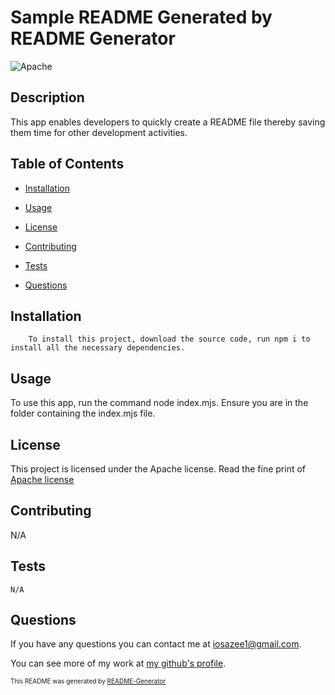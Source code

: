 # Sample README Generated by README Generator
![Apache](https://img.shields.io/badge/License-Apache_2.0-blue.svg)

## Description

This app enables developers to quickly create a README file thereby saving them time for other development activities.

## Table of Contents

* [Installation](#installation)

* [Usage](#usage)

* [License](#license)

* [Contributing](#contributing)

* [Tests](#tests)

* [Questions](#questions)

## Installation

```
    To install this project, download the source code, run npm i to install all the necessary dependencies.
```

## Usage

To use this app, run the command node index.mjs. Ensure you are in the folder containing the index.mjs file.

## License
This project is licensed under the Apache license. Read the fine print of [Apache license](https://opensource.org/licenses/Apache-2.0)

## Contributing

N/A

## Tests

```
N/A
```

## Questions

If you have any questions you can contact me at iosazee1@gmail.com.

You can see more of my work at [my github's profile](https://github.com/iosazee).



<font size="1">This README was generated by [README-Generator](https://github.com/iosazee/README-Generator)</font>